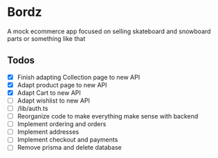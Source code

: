 # Bordz

A mock ecommerce app focused on selling skateboard and snowboard parts or something like that

## Todos

-   [x] Finish adapting Collection page to new API
-   [x] Adapt product page to new API
-   [x] Adapt Cart to new API
-   [ ] Adapt wishlist to new API
-   [ ] /lib/auth.ts
-   [ ] Reorganize code to make everything make sense with backend
-   [ ] Implement ordering and orders
-   [ ] Implement addresses
-   [ ] Implement checkout and payments
-   [ ] Remove prisma and delete database
